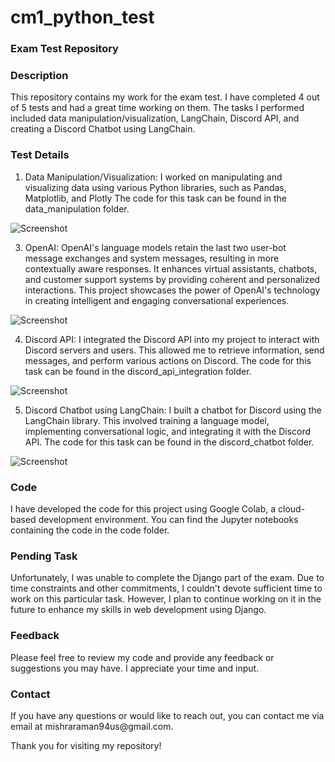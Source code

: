 # cm1_python_test

<h3> Exam Test Repository </h3>
<h3> Description </h3>
This repository contains my work for the exam test. I have completed 4 out of 5 tests and had a great time working on them. The tasks I performed included data manipulation/visualization, LangChain, Discord API, and creating a Discord Chatbot using LangChain.

<h3> Test Details </h3>

1. Data Manipulation/Visualization: I worked on manipulating and visualizing data using various Python libraries, such as Pandas, Matplotlib, and Plotly The code for this task can be found in the data_manipulation folder.

![Screenshot](https://drive.google.com/file/d/1PpMbpEJW6XZ2ENue_JVKjFIiQCGLXSdW/view?usp=drive_link)

3. OpenAI: OpenAI's language models retain the last two user-bot message exchanges and system messages, resulting in more contextually aware responses. It enhances virtual assistants, chatbots, and customer support systems by providing coherent and personalized interactions. This project showcases the power of OpenAI's technology in creating intelligent and engaging conversational experiences.

![Screenshot](https://drive.google.com/file/d/1hRolZG7geLkb41p8dSuUlvqi3hN1jP2A/view?usp=drive_link)

4. Discord API: I integrated the Discord API into my project to interact with Discord servers and users. This allowed me to retrieve information, send messages, and perform various actions on Discord. The code for this task can be found in the discord_api_integration folder.

![Screenshot](https://drive.google.com/file/d/1cmioPeje-_0rgoDKQNVgfrsew_sVSlPo/view?usp=drive_link)

5. Discord Chatbot using LangChain: I built a chatbot for Discord using the LangChain library. This involved training a language model, implementing conversational logic, and integrating it with the Discord API. The code for this task can be found in the discord_chatbot folder.

![Screenshot](https://drive.google.com/file/d/1l1wQIV9DOYPvcAUDBdq1-RyoT6X7jy4S/view?usp=drive_link)

<h3> Code </h3>
I have developed the code for this project using Google Colab, a cloud-based development environment. You can find the Jupyter notebooks containing the code in the code folder.

<h3> Pending Task </h3>
Unfortunately, I was unable to complete the Django part of the exam. Due to time constraints and other commitments, I couldn't devote sufficient time to work on this particular task. However, I plan to continue working on it in the future to enhance my skills in web development using Django.

<h3> Feedback </h3>
Please feel free to review my code and provide any feedback or suggestions you may have. I appreciate your time and input.

<h3> Contact </h3>
If you have any questions or would like to reach out, you can contact me via email at mishraraman94us@gmail.com.

Thank you for visiting my repository!
